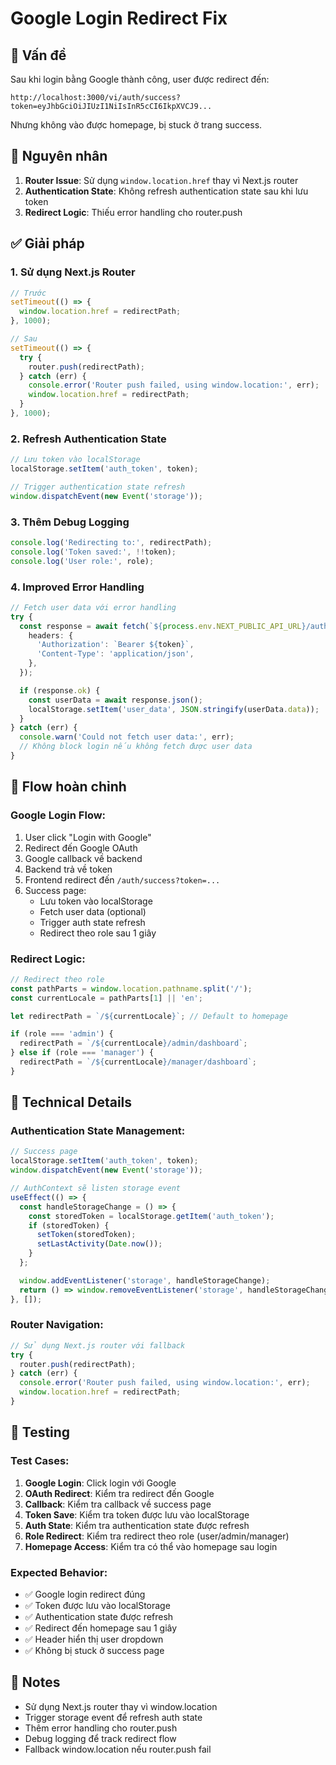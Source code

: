 # Google Login Redirect Fix

## 🎯 Vấn đề

Sau khi login bằng Google thành công, user được redirect đến:
```
http://localhost:3000/vi/auth/success?token=eyJhbGciOiJIUzI1NiIsInR5cCI6IkpXVCJ9...
```

Nhưng không vào được homepage, bị stuck ở trang success.

## 🔧 Nguyên nhân

1. **Router Issue**: Sử dụng `window.location.href` thay vì Next.js router
2. **Authentication State**: Không refresh authentication state sau khi lưu token
3. **Redirect Logic**: Thiếu error handling cho router.push

## ✅ Giải pháp

### 1. **Sử dụng Next.js Router**

```typescript
// Trước
setTimeout(() => {
  window.location.href = redirectPath;
}, 1000);

// Sau
setTimeout(() => {
  try {
    router.push(redirectPath);
  } catch (err) {
    console.error('Router push failed, using window.location:', err);
    window.location.href = redirectPath;
  }
}, 1000);
```

### 2. **Refresh Authentication State**

```typescript
// Lưu token vào localStorage
localStorage.setItem('auth_token', token);

// Trigger authentication state refresh
window.dispatchEvent(new Event('storage'));
```

### 3. **Thêm Debug Logging**

```typescript
console.log('Redirecting to:', redirectPath);
console.log('Token saved:', !!token);
console.log('User role:', role);
```

### 4. **Improved Error Handling**

```typescript
// Fetch user data với error handling
try {
  const response = await fetch(`${process.env.NEXT_PUBLIC_API_URL}/auth/me`, {
    headers: {
      'Authorization': `Bearer ${token}`,
      'Content-Type': 'application/json',
    },
  });

  if (response.ok) {
    const userData = await response.json();
    localStorage.setItem('user_data', JSON.stringify(userData.data));
  }
} catch (err) {
  console.warn('Could not fetch user data:', err);
  // Không block login nếu không fetch được user data
}
```

## 🎨 Flow hoàn chỉnh

### **Google Login Flow:**
1. User click "Login with Google"
2. Redirect đến Google OAuth
3. Google callback về backend
4. Backend trả về token
5. Frontend redirect đến `/auth/success?token=...`
6. Success page:
   - Lưu token vào localStorage
   - Fetch user data (optional)
   - Trigger auth state refresh
   - Redirect theo role sau 1 giây

### **Redirect Logic:**
```typescript
// Redirect theo role
const pathParts = window.location.pathname.split('/');
const currentLocale = pathParts[1] || 'en';

let redirectPath = `/${currentLocale}`; // Default to homepage

if (role === 'admin') {
  redirectPath = `/${currentLocale}/admin/dashboard`;
} else if (role === 'manager') {
  redirectPath = `/${currentLocale}/manager/dashboard`;
}
```

## 🔧 Technical Details

### **Authentication State Management:**
```typescript
// Success page
localStorage.setItem('auth_token', token);
window.dispatchEvent(new Event('storage'));

// AuthContext sẽ listen storage event
useEffect(() => {
  const handleStorageChange = () => {
    const storedToken = localStorage.getItem('auth_token');
    if (storedToken) {
      setToken(storedToken);
      setLastActivity(Date.now());
    }
  };

  window.addEventListener('storage', handleStorageChange);
  return () => window.removeEventListener('storage', handleStorageChange);
}, []);
```

### **Router Navigation:**
```typescript
// Sử dụng Next.js router với fallback
try {
  router.push(redirectPath);
} catch (err) {
  console.error('Router push failed, using window.location:', err);
  window.location.href = redirectPath;
}
```

## 🧪 Testing

### **Test Cases:**
1. **Google Login**: Click login với Google
2. **OAuth Redirect**: Kiểm tra redirect đến Google
3. **Callback**: Kiểm tra callback về success page
4. **Token Save**: Kiểm tra token được lưu vào localStorage
5. **Auth State**: Kiểm tra authentication state được refresh
6. **Role Redirect**: Kiểm tra redirect theo role (user/admin/manager)
7. **Homepage Access**: Kiểm tra có thể vào homepage sau login

### **Expected Behavior:**
- ✅ Google login redirect đúng
- ✅ Token được lưu vào localStorage
- ✅ Authentication state được refresh
- ✅ Redirect đến homepage sau 1 giây
- ✅ Header hiển thị user dropdown
- ✅ Không bị stuck ở success page

## 📝 Notes

- Sử dụng Next.js router thay vì window.location
- Trigger storage event để refresh auth state
- Thêm error handling cho router.push
- Debug logging để track redirect flow
- Fallback window.location nếu router.push fail 